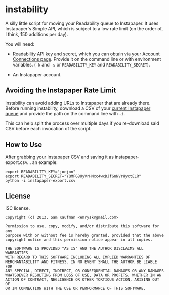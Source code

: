 # instability #

A silly little script for moving your Readability queue to Instapaper. It uses Instapaper's Simple API, which is subject to a low rate limit (on the order of, I think, 150 additions per day).

You will need:

 - Readability API key and secret, which you can obtain via your [Account Connections page](https://www.readability.com/account/connections/). Provide it on the command line or with environment variables. (`-k` and `-s` or `READABILITY_KEY` and `READABILITY_SECRET`).

 - An Instapaper account.


## Avoiding the Instapaper Rate Limit ##

instability can avoid adding URLs to Instapaper that are already there. Before running instability, download a CSV of your [current Instapaper queue](http://www.instapaper.com/u) and provide the path on the command line with `-i`.

This can help split the process over multiple days if you re-download said CSV before each invocation of the script.


## How to Use

After grabbing your Instapaper CSV and saving it as instapaper-export.csv... an example:

	export READABILITY_KEY="joejon"
	export READABILITY_SECRET="YQMFG8UyVrHMxc4wxDJfGnNVrHyctELR"
	python -i instapaper-export.csv


## License

ISC license.

	Copyright (c) 2013, Sam Kaufman <emrysk@gmail.com>

	Permission to use, copy, modify, and/or distribute this software for any
	purpose with or without fee is hereby granted, provided that the above
	copyright notice and this permission notice appear in all copies.

	THE SOFTWARE IS PROVIDED "AS IS" AND THE AUTHOR DISCLAIMS ALL WARRANTIES
	WITH REGARD TO THIS SOFTWARE INCLUDING ALL IMPLIED WARRANTIES OF
	MERCHANTABILITY AND FITNESS. IN NO EVENT SHALL THE AUTHOR BE LIABLE FOR
	ANY SPECIAL, DIRECT, INDIRECT, OR CONSEQUENTIAL DAMAGES OR ANY DAMAGES
	WHATSOEVER RESULTING FROM LOSS OF USE, DATA OR PROFITS, WHETHER IN AN
	ACTION OF CONTRACT, NEGLIGENCE OR OTHER TORTIOUS ACTION, ARISING OUT OF
	OR IN CONNECTION WITH THE USE OR PERFORMANCE OF THIS SOFTWARE.